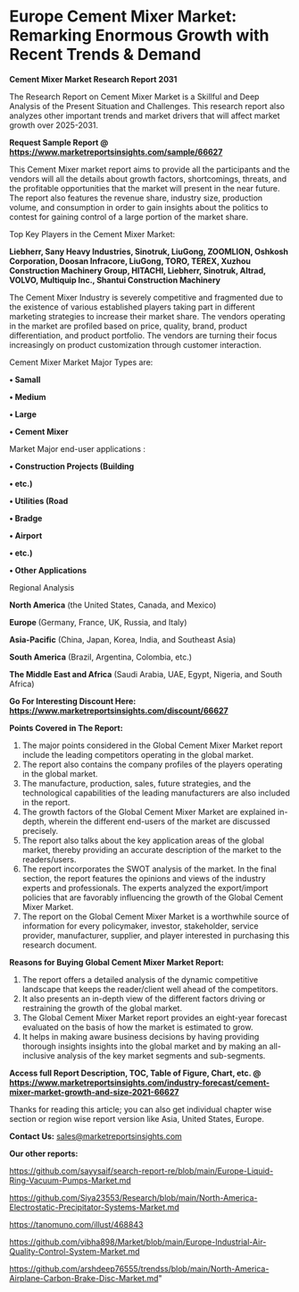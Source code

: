 # Europe Cement Mixer Market: Remarking Enormous Growth with Recent Trends & Demand

<strong>Cement Mixer Market Research Report 2031</strong>

The Research Report on Cement Mixer Market is a Skillful and Deep Analysis of the Present Situation and Challenges. This research report also analyzes other important trends and market drivers that will affect market growth over 2025-2031.

<strong>Request Sample Report @ <a href=https://www.marketreportsinsights.com/sample/66627>https://www.marketreportsinsights.com/sample/66627</a></strong>

This Cement Mixer market report aims to provide all the participants and the vendors will all the details about growth factors, shortcomings, threats, and the profitable opportunities that the market will present in the near future. The report also features the revenue share, industry size, production volume, and consumption in order to gain insights about the politics to contest for gaining control of a large portion of the market share.

Top Key Players in the Cement Mixer Market:

<strong>Liebherr, Sany Heavy Industries, Sinotruk, LiuGong, ZOOMLION, Oshkosh Corporation, Doosan Infracore, LiuGong, TORO, TEREX, Xuzhou Construction Machinery Group, HITACHI, Liebherr, Sinotruk, Altrad, VOLVO, Multiquip Inc., Shantui Construction Machinery</strong>

The Cement Mixer Industry is severely competitive and fragmented due to the existence of various established players taking part in different marketing strategies to increase their market share. The vendors operating in the market are profiled based on price, quality, brand, product differentiation, and product portfolio. The vendors are turning their focus increasingly on product customization through customer interaction.

Cement Mixer Market Major Types are:

<strong>• Samall

• Medium

• Large

• Cement Mixer</strong>

Market Major end-user applications :

<strong>• Construction Projects (Building

• etc.)

• Utilities (Road

• Bradge

• Airport

• etc.)

• Other Applications</strong>

Regional Analysis

</u><strong><b>North America</b></strong> (the United States, Canada, and Mexico)

<strong><b>Europe </b></strong>(Germany, France, UK, Russia, and Italy)

<strong><b>Asia-Pacific</b></strong> (China, Japan, Korea, India, and Southeast Asia)

<strong><b>South America</b></strong> (Brazil, Argentina, Colombia, etc.)

<strong><b>The Middle East and Africa</b></strong> (Saudi Arabia, UAE, Egypt, Nigeria, and South Africa)

<strong>Go For Interesting Discount Here: <a href=https://www.marketreportsinsights.com/discount/66627>https://www.marketreportsinsights.com/discount/66627</a></strong>

<strong>Points Covered in The Report:</strong>
<ol>
  <li>The major points considered in the Global Cement Mixer Market report include the leading competitors operating in the global market.</li>
  <li>The report also contains the company profiles of the players operating in the global market.</li>
  <li>The manufacture, production, sales, future strategies, and the technological capabilities of the leading manufacturers are also included in the report.</li>
  <li>The growth factors of the Global Cement Mixer Market are explained in-depth, wherein the different end-users of the market are discussed precisely.</li>
  <li>The report also talks about the key application areas of the global market, thereby providing an accurate description of the market to the readers/users.</li>
  <li>The report incorporates the SWOT analysis of the market. In the final section, the report features the opinions and views of the industry experts and professionals. The experts analyzed the export/import policies that are favorably influencing the growth of the Global Cement Mixer Market.</li>
  <li>The report on the Global Cement Mixer Market is a worthwhile source of information for every policymaker, investor, stakeholder, service provider, manufacturer, supplier, and player interested in purchasing this research document.</li>
</ol>
<strong>Reasons for Buying Global Cement Mixer Market Report:</strong>

<ol>
  <li>The report offers a detailed analysis of the dynamic competitive landscape that keeps the reader/client well ahead of the competitors.</li>
  <li>It also presents an in-depth view of the different factors driving or restraining the growth of the global market.</li>
  <li>The Global Cement Mixer Market report provides an eight-year forecast evaluated on the basis of how the market is estimated to grow.</li>
  <li>It helps in making aware business decisions by having providing thorough insights insights into the global market and by making an all-inclusive analysis of the key market segments and sub-segments.</li>
</ol>
<strong>Access full Report Description, TOC, Table of Figure, Chart, etc. @ <a href=https://www.marketreportsinsights.com/industry-forecast/cement-mixer-market-growth-and-size-2021-66627>https://www.marketreportsinsights.com/industry-forecast/cement-mixer-market-growth-and-size-2021-66627</a></strong>


Thanks for reading this article; you can also get individual chapter wise section or region wise report version like Asia, United States, Europe.

<strong>Contact Us:</strong>
sales@marketreportsinsights.com

<strong>Our other reports:</strong>

<a href=https://github.com/sayysaif/search-report-re/blob/main/Europe-Liquid-Ring-Vacuum-Pumps-Market.md>https://github.com/sayysaif/search-report-re/blob/main/Europe-Liquid-Ring-Vacuum-Pumps-Market.md</a>

<a href=https://github.com/Siya23553/Research/blob/main/North-America-Electrostatic-Precipitator-Systems-Market.md>https://github.com/Siya23553/Research/blob/main/North-America-Electrostatic-Precipitator-Systems-Market.md</a>

<a href=https://tanomuno.com/illust/468843>https://tanomuno.com/illust/468843</a>

<a href=https://github.com/vibha898/Market/blob/main/Europe-Industrial-Air-Quality-Control-System-Market.md>https://github.com/vibha898/Market/blob/main/Europe-Industrial-Air-Quality-Control-System-Market.md</a>

<a href=https://github.com/arshdeep76555/trendss/blob/main/North-America-Airplane-Carbon-Brake-Disc-Market.md>https://github.com/arshdeep76555/trendss/blob/main/North-America-Airplane-Carbon-Brake-Disc-Market.md</a>"
